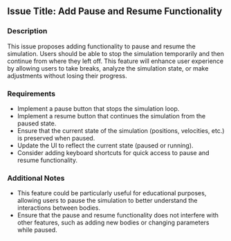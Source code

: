 ## Issue Title: Add Pause and Resume Functionality

### Description
This issue proposes adding functionality to pause and resume the simulation. Users should be able to stop the simulation temporarily and then continue from where they left off. This feature will enhance user experience by allowing users to take breaks, analyze the simulation state, or make adjustments without losing their progress.

### Requirements
- Implement a pause button that stops the simulation loop.
- Implement a resume button that continues the simulation from the paused state.
- Ensure that the current state of the simulation (positions, velocities, etc.) is preserved when paused.
- Update the UI to reflect the current state (paused or running).
- Consider adding keyboard shortcuts for quick access to pause and resume functionality.

### Additional Notes
- This feature could be particularly useful for educational purposes, allowing users to pause the simulation to better understand the interactions between bodies.
- Ensure that the pause and resume functionality does not interfere with other features, such as adding new bodies or changing parameters while paused.